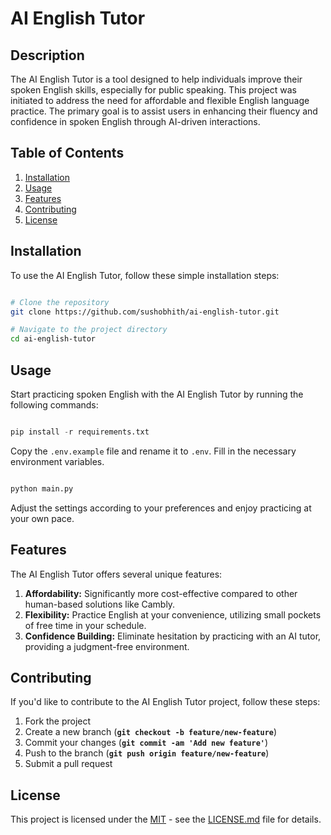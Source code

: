 # **AI English Tutor**

## **Description**

The AI English Tutor is a tool designed to help individuals improve their spoken English skills, especially for public speaking. This project was initiated to address the need for affordable and flexible English language practice. The primary goal is to assist users in enhancing their fluency and confidence in spoken English through AI-driven interactions.

## **Table of Contents**

1. [Installation](#installation)
2. [Usage](#usage)
3. [Features](#features)
4. [Contributing](#contributing)
5. [License](#license)

## Installation

To use the AI English Tutor, follow these simple installation steps:

```bash

# Clone the repository
git clone https://github.com/sushobhith/ai-english-tutor.git

# Navigate to the project directory
cd ai-english-tutor

```

## Usage

Start practicing spoken English with the AI English Tutor by running the following commands:

```python

pip install -r requirements.txt

```
Copy the `.env.example` file and rename it to `.env`. Fill in the necessary environment variables.

```python

python main.py

```

Adjust the settings according to your preferences and enjoy practicing at your own pace.

## Features

The AI English Tutor offers several unique features:

1. **Affordability:** Significantly more cost-effective compared to other human-based solutions like Cambly.
2. **Flexibility:** Practice English at your convenience, utilizing small pockets of free time in your schedule.
3. **Confidence Building:** Eliminate hesitation by practicing with an AI tutor, providing a judgment-free environment.

## Contributing

If you'd like to contribute to the AI English Tutor project, follow these steps:

1. Fork the project
2. Create a new branch (**`git checkout -b feature/new-feature`**)
3. Commit your changes (**`git commit -am 'Add new feature'`**)
4. Push to the branch (**`git push origin feature/new-feature`**)
5. Submit a pull request

## License

This project is licensed under the [MIT](https://choosealicense.com/licenses/mit/) - see the [LICENSE.md](https://github.com/sushobhith/ai-english-tutor/blob/main/LICENSE.md) file for details.